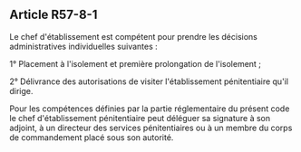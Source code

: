 Article R57-8-1
----
Le chef d'établissement est compétent pour prendre les décisions administratives
individuelles suivantes :

1° Placement à l'isolement et première prolongation de l'isolement ;

2° Délivrance des autorisations de visiter l'établissement pénitentiaire qu'il
dirige.

Pour les compétences définies par la partie réglementaire du présent code le
chef d'établissement pénitentiaire peut déléguer sa signature à son adjoint, à
un directeur des services pénitentiaires ou à un membre du corps de commandement
placé sous son autorité.
